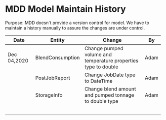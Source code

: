 # MDD Model Maintain History

Purpose: MDD doesn't provide a version control for model. We have to maintain a history manually to assure the changes are under control.



|Date|Entity|Change|By|
|----|---- |---------|----|
|Dec 04,2020|BlendConsumption|Change pumped volume and temperature properties type to double|Adam|
||PostJobReport|Change JobDate type to DateTime|Adam|
||StorageInfo|Change blend amount and pumped tonnage to double type|Adam|
|||||
|||||
|||||
|||||
|||||
